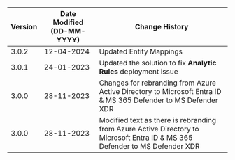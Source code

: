 | **Version** | **Date Modified (DD-MM-YYYY)** | **Change History**                                                         |
|-------------|--------------------------------|----------------------------------------------------------------------------|
| 3.0.2       | 12-04-2024                     | Updated Entity Mappings                                         |
| 3.0.1       | 24-01-2023                     | Updated the solution to fix **Analytic Rules** deployment issue |
| 3.0.0       | 28-11-2023                     | Changes for rebranding from Azure Active Directory to Microsoft Entra ID & MS 365 Defender to MS Defender XDR |
| 3.0.0       | 28-11-2023                     | Modified text as there is rebranding from Azure Active Directory to Microsoft Entra ID & MS 365 Defender to MS Defender XDR |
